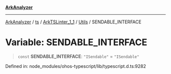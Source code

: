 [**ArkAnalyzer**](../../../../../../../../README.md)

***

[ArkAnalyzer](../../../../../../../../globals.md) / [ts](../../../../../README.md) / [ArkTSLinter\_1\_1](../../../README.md) / [Utils](../README.md) / SENDABLE\_INTERFACE

# Variable: SENDABLE\_INTERFACE

> `const` **SENDABLE\_INTERFACE**: `"ISendable"` = `"ISendable"`

Defined in: node\_modules/ohos-typescript/lib/typescript.d.ts:9282
